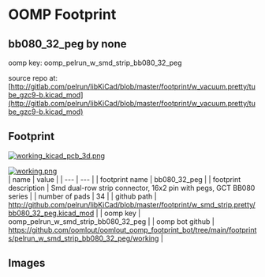# OOMP Footprint  
## bb080_32_peg  by none  
  
oomp key: oomp_pelrun_w_smd_strip_bb080_32_peg  
  
source repo at: [http://gitlab.com/pelrun/libKiCad/blob/master/footprint/w_vacuum.pretty/tube_gzc9-b.kicad_mod](http://gitlab.com/pelrun/libKiCad/blob/master/footprint/w_vacuum.pretty/tube_gzc9-b.kicad_mod)  
## Footprint  
  
[![working_kicad_pcb_3d.png](working_kicad_pcb_3d_600.png)](working_kicad_pcb_3d.png)  
  
[![working.png](working_600.png)](working.png)  
| name | value | 
| --- | --- | 
| footprint name | bb080_32_peg | 
| footprint description | Smd dual-row strip connector, 16x2 pin with pegs, GCT BB080 series | 
| number of pads | 34 | 
| github path | http://github.com/pelrun/libKiCad/blob/master/footprint/w_smd_strip.pretty/bb080_32_peg.kicad_mod | 
| oomp key | oomp_pelrun_w_smd_strip_bb080_32_peg | 
| oomp bot github | https://github.com/oomlout/oomlout_oomp_footprint_bot/tree/main/footprints/pelrun_w_smd_strip_bb080_32_peg/working | 
## Images  
